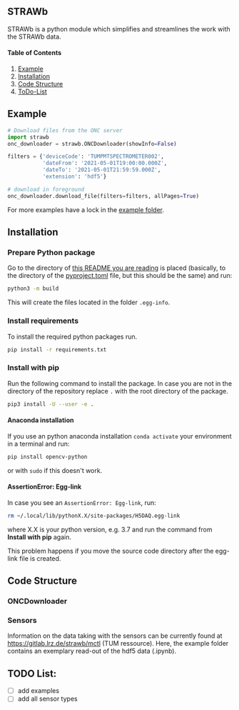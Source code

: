 ## STRAWb

STRAWb is a python module which simplifies and streamlines the work with the STRAWb data.

#### Table of Contents
1. [Example](#example)
2. [Installation](#installation)
3. [Code Structure](#code-structure)
4. [ToDo-List](#todo-list)

## Example

```python
# Download files from the ONC server
import strawb
onc_downloader = strawb.ONCDownloader(showInfo=False)

filters = {'deviceCode': 'TUMPMTSPECTROMETER002',
           'dateFrom': '2021-05-01T19:00:00.000Z',
           'dateTo': '2021-05-01T21:59:59.000Z',
           'extension': 'hdf5'}

# download in foreground
onc_downloader.download_file(filters=filters, allPages=True)
```
For more examples have a lock in the [example folder](./examples).

## Installation

### Prepare Python package
Go to the directory of [this README you are reading](README.md) is placed (basically, to the directory of the [pyproject.toml](pyproject.toml) file, but this should be the same) and run:
```bash
python3 -m build
```
This will create the files located in the folder `.egg-info`.

### Install requirements
To install the required python packages run.
```bash
pip install -r requirements.txt
```

### Install with pip
Run the following command to install the package. In case you are not in the directory of the repository replace `.` with the root directory of the package. 
```bash
pip3 install -U --user -e .
```

#### Anaconda installation
If you use an python anaconda installation `conda activate` your environment in a terminal and run:
```bash
pip install opencv-python
```
or with `sudo` if this doesn't work.

#### AssertionError: Egg-link
In case you see an `AssertionError: Egg-link`, run:
```bash
rm ~/.local/lib/pythonX.X/site-packages/H5DAQ.egg-link
```
where X.X is your python version, e.g. 3.7 and run the command from **Install with pip** again.

This problem happens if you move the source code directory after the egg-link file is created.


## Code Structure

### ONCDownloader

### Sensors
Information on the data taking with the sensors can be currently found at https://gitlab.lrz.de/strawb/mctl (TUM ressource).
Here, the example folder contains an exemplary read-out of the hdf5 data (.ipynb).

## TODO List:
* [ ] add examples
* [ ] add all sensor types
